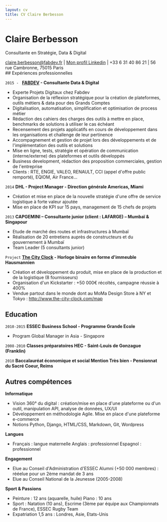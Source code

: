 ```yaml
---
layout: cv
title: CV Claire Berbesson
---
```

# Claire Berbesson

Consultante en Stratégie, Data & Digital

<div id="webaddress">
<a href="claire.berbesson@fabdev.fr">claire.berbesson@fabdev.fr</a>
| <a href="https://www.linkedin.com/in/claire-berbesson-86ba1339/">Mon profil Linkedin</a> | +33 6 31 40 86 21 | 56 rue Cambronne, 75015 Paris
</div>
## Expériences professionnelles

`2015 - `
__[FABDEV](https://fabdev.fr) - Consultante Data & Digital__
- Experte Projets Digitaux chez Fabdev
- Organisation de la réflexion stratégique pour la création de plateformes, outils métiers & data pour des Grands Comptes
- Digitalisation, automatisation, simplification et optimisation de process métier
- Rédaction des cahiers des charges des outils à mettre en place, benchmarks de solutions à utiliser le cas échéant
- Recensement des projets applicatifs en cours de développement dans les organisations et challenge de leur pertinence
- Accompagnement et gestion de projet lors des développements et de l'implémentation des outils et solutions
- Mise en ligne, tests, stratégie et opération de communication (interne/externe) des plateformes et outils développés
- Business development, rédaction des proposition commerciales, gestion de l'entreprise
- Clients : RTE, ENGIE, VALEO, RENAULT, CCI (appel d'offre public remporté), EQIOM, Air France...

`2014`
__DHL - Project Manager - Direction générale Americas, Miami__
- Création et mise en place de la nouvelle stratégie d'une offre de service logistique à forte valeur ajoutée
- Mise en place de KPI sur 15 pays, management de 15 chefs de projets

`2013`
__CAPGEMINI – Consultante junior (client : LAFARGE) – Mumbaï & Singapour__
- Etude de marché des routes et infrastructures à Mumbaï
- Réalisation de 20 entretiens auprès de constructeurs et du gouvernement à Mumbaï
- Team Leader (5 consultants junior)

`Project`
__[The City Clock](https://www.kickstarter.com/projects/1050329560/the-city-clock-paris-design?lang=fr) - Horloge binaire en forme d'immeuble Hausmannien__
- Création et développement du produit, mise en place de la production et de la logistique (8 fournisseurs)
- Organisation d'un Kickstarter : +50 000€ récoltés, campagne réussie à 400%
- Vendue partout dans le monde dont au MoMa Design Store à NY et Tokyo : http://www.the-city-clock.com/map

## Education

`2010-2015`
__ESSEC Business School - Programme Grande Ecole__
- Program Global Manager in Asia - Singapore

`2008-2010`
__Classes préparatoires HEC - Saint-Louis de Gonzague (Franklin)__

`2010`
__Baccalauréat économique et social Mention Très bien - Pensionnat du Sacré Coeur, Reims__

## Autres compétences

__Informatique__
- Vision 360° du digital : création/mise en place d'une plateforme ou d'un outil, manipulation API, analyse de données, UX/UI
- Développement en méthodologie Agile. Mise en place d'une plateforme e-commerce
- Notions Python, Django, HTML/CSS, Markdown, Git, Wordpress

__Langues__
- Français : langue maternelle Anglais : professionnel Espagnol : professionnel

__Engagement__
- Elue au Conseil d'Administration d'ESSEC Alumni (+50 000 membres) : rééelue pour un 2ème mandat de 3 ans
- Elue au Conseil National de la Jeunesse (2005-2008)

__Sport & Passions__
- Peinture : 12 ans (aquarelle, huile) Piano : 10 ans
- Sport : Natation (10 ans), Escrime (3ème par équipe aux Championnats de France), ESSEC Rugby Team
- Expatriation 1,5 ans : Londres, Asie, Etats-Unis

<!-- ### Footer

Last updated: July 2019 -->
